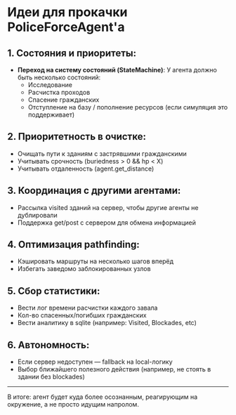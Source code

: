 # Идеи для прокачки PoliceForceAgent'a

## 1. Состояния и приоритеты:
- **Переход на систему состояний (StateMachine)**: У агента должно быть несколько состояний:
  - Исследование
  - Расчистка проходов
  - Спасение гражданских
  - Отступление на базу / пополнение ресурсов (если симуляция это поддерживает)

## 2. Приоритетность в очистке:
- Очищать пути к зданиям с застрявшими гражданскими
- Учитывать срочность (buriedness > 0 && hp < X)
- Учитывать отдаленность (agent.get_distance)

## 3. Координация с другими агентами:
- Рассылка visited зданий на сервер, чтобы другие агенты не дублировали
- Поддержка get/post с сервером для обмена информацией

## 4. Оптимизация pathfinding:
- Кэшировать маршруты на несколько шагов вперёд
- Избегать заведомо заблокированных узлов

## 5. Сбор статистики:
- Вести лог времени расчистки каждого завала
- Кол-во спасенных/погибших гражданских
- Вести аналитику в sqlite (например: Visited, Blockades, etc)

## 6. Автономность:
- Если сервер недоступен — fallback на local-логику
- Выбор ближайшего полезного действия (например, не стоять в здании без blockades)

---

В итоге: агент будет куда более осознанным, реагирующим на окружение, а не просто идущим напролом.

